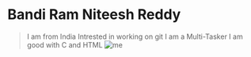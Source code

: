 # Bandi Ram Niteesh Reddy
> I am from India
> Intrested in working on git
> I am a Multi-Tasker
> I am good with C and HTML
![me](file:///C:/Users/s565458/Pictures/WhatsApp%20Image%202023-08-31%20at%2022.57.04.jpg)

